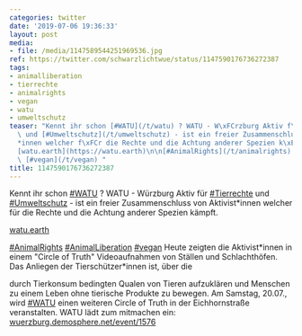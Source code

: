 ```yaml
---
categories: twitter
date: '2019-07-06 19:36:33'
layout: post
media:
- file: /media/1147589544251969536.jpg
ref: https://twitter.com/schwarzlichtwue/status/1147590176736272387
tags:
- animalliberation
- tierrechte
- animalrights
- vegan
- watu
- umweltschutz
teaser: "Kennt ihr schon [#WATU](/t/watu) ? WATU - W\xFCrzburg Aktiv f\xFCr [#Tierrechte](/t/tierrechte)\
  \ und [#Umweltschutz](/t/umweltschutz) - ist ein freier Zusammenschluss von Aktivist\\\
  *innen welcher f\xFCr die Rechte und die Achtung anderer Spezien k\xE4mpft.\n\n\
  [watu.earth](https://watu.earth)\n\n[#AnimalRights](/t/animalrights) [#AnimalLiberation](/t/animalliberation)\
  \ [#vegan](/t/vegan) "
title: 1147590176736272387
---
```

Kennt ihr schon [#WATU](/t/watu) ? WATU - Würzburg Aktiv für [#Tierrechte](/t/tierrechte) und [#Umweltschutz](/t/umweltschutz) - ist ein freier Zusammenschluss von Aktivist\*innen welcher für die Rechte und die Achtung anderer Spezien kämpft.

[watu.earth](https://watu.earth)

[#AnimalRights](/t/animalrights) [#AnimalLiberation](/t/animalliberation) [#vegan](/t/vegan) 
Heute zeigten die Aktivist\*innen in einem "Circle of Truth" Videoaufnahmen von Ställen und Schlachthöfen. Das Anliegen der Tierschützer\*innen ist, über die

durch Tierkonsum bedingten Qualen von Tieren aufzuklären und Menschen zu einem Leben ohne tierische Produkte zu bewegen.
Am Samstag, 20.07., wird [#WATU](/t/watu) einen weiteren Circle of Truth in der Eichhornstraße veranstalten. WATU lädt zum mitmachen ein: [wuerzburg.demosphere.net/event/1576](https://wuerzburg.demosphere.net/event/1576)